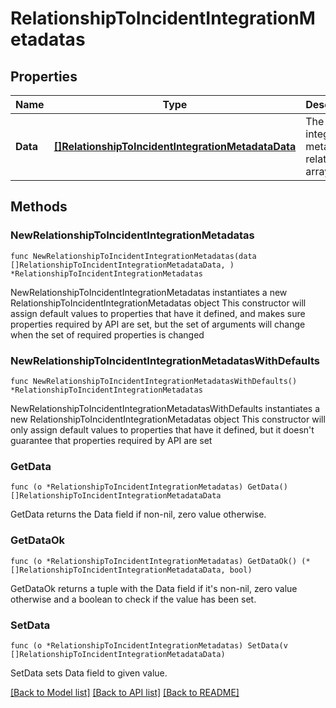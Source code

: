 # RelationshipToIncidentIntegrationMetadatas

## Properties

Name | Type | Description | Notes
---- | ---- | ----------- | ------
**Data** | [**[]RelationshipToIncidentIntegrationMetadataData**](RelationshipToIncidentIntegrationMetadataData.md) | The integration metadata relationship array | 

## Methods

### NewRelationshipToIncidentIntegrationMetadatas

`func NewRelationshipToIncidentIntegrationMetadatas(data []RelationshipToIncidentIntegrationMetadataData, ) *RelationshipToIncidentIntegrationMetadatas`

NewRelationshipToIncidentIntegrationMetadatas instantiates a new RelationshipToIncidentIntegrationMetadatas object
This constructor will assign default values to properties that have it defined,
and makes sure properties required by API are set, but the set of arguments
will change when the set of required properties is changed

### NewRelationshipToIncidentIntegrationMetadatasWithDefaults

`func NewRelationshipToIncidentIntegrationMetadatasWithDefaults() *RelationshipToIncidentIntegrationMetadatas`

NewRelationshipToIncidentIntegrationMetadatasWithDefaults instantiates a new RelationshipToIncidentIntegrationMetadatas object
This constructor will only assign default values to properties that have it defined,
but it doesn't guarantee that properties required by API are set

### GetData

`func (o *RelationshipToIncidentIntegrationMetadatas) GetData() []RelationshipToIncidentIntegrationMetadataData`

GetData returns the Data field if non-nil, zero value otherwise.

### GetDataOk

`func (o *RelationshipToIncidentIntegrationMetadatas) GetDataOk() (*[]RelationshipToIncidentIntegrationMetadataData, bool)`

GetDataOk returns a tuple with the Data field if it's non-nil, zero value otherwise
and a boolean to check if the value has been set.

### SetData

`func (o *RelationshipToIncidentIntegrationMetadatas) SetData(v []RelationshipToIncidentIntegrationMetadataData)`

SetData sets Data field to given value.



[[Back to Model list]](../README.md#documentation-for-models) [[Back to API list]](../README.md#documentation-for-api-endpoints) [[Back to README]](../README.md)


